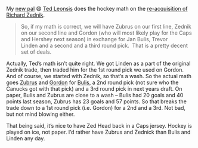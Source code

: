 My [new pal](http://devhawk.net/2006/07/06/meeting-ted-leonsis/)
:smile: [Ted
Leonsis](http://ted.aol.com/index.php?id=300) does the hockey math on
the [re-acquisition of Richard
Zednik](http://www.washingtoncaps.com/news/news.asp?story_id=4117).

> So, if my math is correct, we will have Zubrus on our first line,
> Zednik on our second line and Gordon (who will most likely play for
> the Caps and Hershey next season) in exchange for Jan Bulis, Trevor
> Linden and a second and a third round pick.  That is a pretty decent
> set of deals.

Actually, Ted’s math isn’t quite right. We got Linden as a part of the
original Zednik trade, then traded him for the 1st round pick we used on
Gordon. And of course, we started with Zednik, so that’s a wash. So the
actual math goes
[Zubrus](http://sports.espn.go.com/nhl/players/profile?statsId=1485) and
[Gordon](http://sports.espn.go.com/nhl/players/profile?statsId=3170) for
[Bulis](http://sports.espn.go.com/nhl/players/profile?statsId=1648), a
2nd round pick (not sure who the Canucks got with that pick) and a 3rd
round pick in next years draft. On paper, Bulis and Zubrus are close to
a wash – Bulis had 20 goals and 40 points last season, Zubrus has 23
goals and 57 points. So that breaks the trade down to a 1st round pick
(i.e. Gordon) for a 2nd and a 3rd. Not bad, but not mind blowing either.

That being said, it’s nice to have Zed Head back in a Caps jersey.
Hockey is played on ice, not paper. I’d rather have Zubrus and Zednick
than Bulis and Linden any day.

